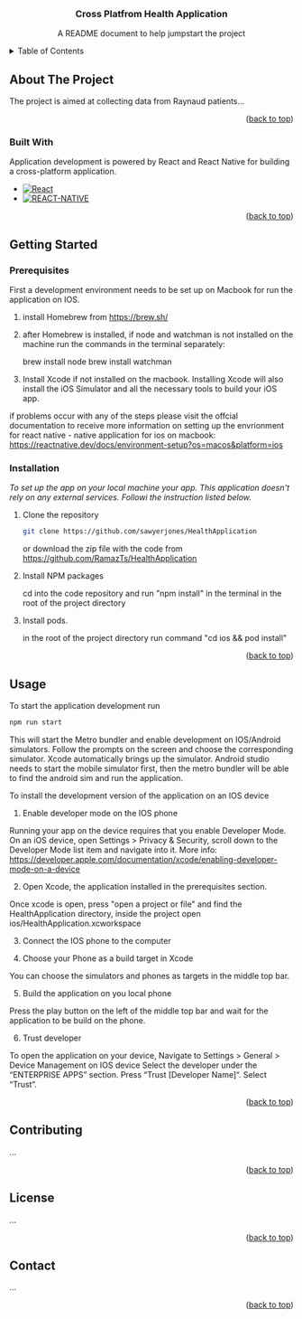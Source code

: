 <a name="readme-top"></a>

<!--
*** Thanks for checking out the Best-README-Template. If you have a suggestion
<!-- PROJECT LOGO -->
<br />
<div align="center">

  <h3 align="center">Cross Platfrom Health Application</h3>

  <p align="center">
    A README document to help jumpstart the project
    <br />
  </p>
</div>

<!-- TABLE OF CONTENTS -->
<details>
  <summary>Table of Contents</summary>
  <ol>
    <li>
      <a href="#about-the-project">About The Project</a>
      <ul>
        <li><a href="#built-with">Built With</a></li>
      </ul>
    </li>
    <li>
      <a href="#getting-started">Getting Started</a>
      <ul>
        <li><a href="#prerequisites">Prerequisites</a></li>
        <li><a href="#installation">Installation</a></li>
      </ul>
    </li>
    <li><a href="#usage">Usage</a></li>
    <li><a href="#contributing">Contributing</a></li>
    <li><a href="#license">License</a></li>
    <li><a href="#contact">Contact</a></li>
  </ol>
</details>

<!-- ABOUT THE PROJECT -->

## About The Project

The project is aimed at collecting data from Raynaud patients...

<p align="right">(<a href="#readme-top">back to top</a>)</p>

### Built With

Application development is powered by React and React Native for building a cross-platform application.

- [![React][React.js]][React-url]
- [![REACT-NATIVE]][React-Native-URL]

<p align="right">(<a href="#readme-top">back to top</a>)</p>

<!-- GETTING STARTED -->

## Getting Started

### Prerequisites

<!-- To run the application, first you need to set up the development environment for react native locally on your machine. Please follow the instruction on the official react native documentation page and install the react native CLI, Xcode and Android Studio

- [https://reactnative.dev/docs/environment-setup?os=macos&platform=android](https://reactnative.dev/docs/environment-setup?os=macos&platform=android) -->

First a development environment needs to be set up on Macbook for run the application on IOS.

1. install Homebrew from https://brew.sh/

2. after Homebrew is installed, if node and watchman is not installed on the machine run the commands in the terminal separately:

   brew install node
   brew install watchman

3. Install Xcode if not installed on the macbook. Installing Xcode will also install the iOS Simulator and all the necessary tools to build your iOS app.

if problems occur with any of the steps please visit the offcial documentation to receive more information on setting up the envrionment for react native - native application for ios on macbook: https://reactnative.dev/docs/environment-setup?os=macos&platform=ios

### Installation

_To set up the app on your local machine your app. This application doesn't rely on any external services. Followi the instruction listed below._

1. Clone the repository

   ```sh
   git clone https://github.com/sawyerjones/HealthApplication
   ```

   or
   download the zip file with the code from https://github.com/RamazTs/HealthApplication

2. Install NPM packages

   cd into the code repository and run "npm install" in the terminal in the root of the project directory

3. Install pods.

   in the root of the project directory run command "cd ios && pod install"

<p align="right">(<a href="#readme-top">back to top</a>)</p>

<!-- USAGE EXAMPLES -->

## Usage

To start the application development run

```sh
npm run start
```

This will start the Metro bundler and enable development on IOS/Android simulators. Follow the prompts on the screen and choose the corresponding simulator. Xcode automatically brings up the simulator. Android studio needs to start the mobile simulator first, then the metro bundler will be able to find the android sim and run the application.

To install the development version of the application on an IOS device

1. Enable developer mode on the IOS phone

Running your app on the device requires that you enable Developer Mode. On an iOS device, open Settings > Privacy & Security, scroll down to the Developer Mode list item and navigate into it.
More info: https://developer.apple.com/documentation/xcode/enabling-developer-mode-on-a-device

2. Open Xcode, the application installed in the prerequisites section.

Once xcode is open, press "open a project or file" and find the HealthApplication directory, inside the project open ios/HealthApplication.xcworkspace

3. Connect the IOS phone to the computer

4. Choose your Phone as a build target in Xcode

You can choose the simulators and phones as targets in the middle top bar.

5. Build the application on you local phone

Press the play button on the left of the middle top bar and wait for the application to be build on the phone.

6. Trust developer

To open the application on your device, Navigate to Settings > General > Device Management on IOS device Select the developer under the “ENTERPRISE APPS” section. Press “Trust [Developer Name]“. Select “Trust“.

<p align="right">(<a href="#readme-top">back to top</a>)</p>

<!-- CONTRIBUTING -->

## Contributing

...

<p align="right">(<a href="#readme-top">back to top</a>)</p>

<!-- LICENSE -->

## License

...

<p align="right">(<a href="#readme-top">back to top</a>)</p>

<!-- CONTACT -->

## Contact

...

<p align="right">(<a href="#readme-top">back to top</a>)</p>

<!-- IMAGES -->

[React.js]: https://img.shields.io/badge/React-20232A?style=for-the-badge&logo=react&logoColor=61DAFB
[React-url]: https://reactjs.org/
[React-Native]: https://img.shields.io/badge/react_native-%2320232a.svg?style=for-the-badge&logo=react&logoColor=%2361DAFB
[React-Native-url]: https://reactnative.dev/

